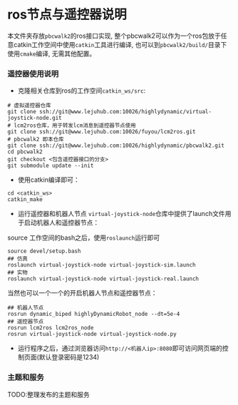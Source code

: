 # ros节点与遥控器说明
本文件夹存放`pbcwalk2`的ros接口实现, 整个pbcwalk2可以作为一个ros包放于任意catkin工作空间中使用`catkin`工具进行编译, 也可以到`pbcwalk2/build/`目录下使用`cmake`编译, 无需其他配置。

### 遥控器使用说明
- 克隆相关仓库到ros的工作空间`catkin_ws/src`:
```shell
# 虚拟遥控器仓库
git clone ssh://git@www.lejuhub.com:10026/highlydynamic/virtual-joystick-node.git
# lcm2ros仓库，用于转发lcm消息到遥控器节点使用
git clone ssh://git@www.lejuhub.com:10026/fuyou/lcm2ros.git
# pbcwalk2 即本仓库
git clone ssh://git@www.lejuhub.com:10026/highlydynamic/pbcwalk2.git
cd pbcwalk2
git checkout <包含遥控器接口的分支>
git submodule update --init 
```
- 使用catkin编译即可：
```shell
cd <catkin_ws>
catkin_make
```
- 运行遥控器和机器人节点
`virtual-joystick-node`仓库中提供了launch文件用于启动机器人和遥控器节点：

source 工作空间的bash之后，使用`roslaunch`运行即可
```shell
source devel/setup.bash
## 仿真
roslaunch virtual-joystick-node virtual-joystick-sim.launch
## 实物
roslaunch virtual-joystick-node virtual-joystick-real.launch

```
当然也可以一个一个的开启机器人节点和遥控器节点：
```shell
## 机器人节点
rosrun dynamic_biped highlyDynamicRobot_node --dt=5e-4
## 遥控器节点
rosrun lcm2ros lcm2ros_node
rosrun virtual-joystick-node virtual-joystick-node.py 
```

- 运行程序之后，通过浏览器访问`http://<机器人ip>:8080`即可访问网页端的控制页面(默认登录密码是1234)

### 主题和服务
TODO:整理发布的主题和服务

